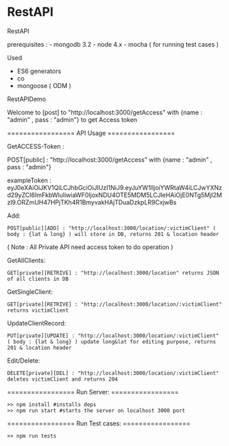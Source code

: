 # RestAPI

RestAPI 

prerequisites :
	- mongodb 3.2
	- node 4.x
	- mocha ( for running test cases )

Used
- ES6 generators
- co 
- mongoose ( ODM )


RestAPIDemo

Welcome to [post] to "http://localhost:3000/getAccess" with {name : "admin" , pass : "admin"} to get Access token

================= API Usage =================

GetACCESS-Token :

POST[public] : "http://localhost:3000/getAccess" with {name : "admin" , pass : "admin"}

exampleToken : eyJ0eXAiOiJKV1QiLCJhbGciOiJIUzI1NiJ9.eyJuYW1lIjoiYWRtaW4iLCJwYXNzd29yZCI6ImFkbWluIiwiaWF0IjoxNDU4OTE5MDM5LCJleHAiOjE0NTg5MjI2Mzl9.ORZmUH47HPjTKh4R1BmyvakHAjTDuaDzkpLR9CxjwBs

Add:

```
POST[public][ADD] : "http://localhost:3000/location/:victimClient" ( body : {lat & long} ) will store in DB, returns 201 & location header
```

( Note : All Private API need access token to do operation )

GetAllClients:
```
GET[private][RETRIVE] : "http://localhost:3000/location" returns JSON of all clients in DB
```
GetSingleClient:
```
GET[private][RETRIVE] : "http://localhost:3000/location/:victimClient" returns victimClient
```
UpdateClientRecord:
```
PUT[private][UPDATE] : "http://localhost:3000/location/:victimClient" ( body : {lat & long} ) update long&lat for editing purpose, returns 201 & location header
```
Edit/Delete:
```
DELETE[private][DEL] : "http://localhost:3000/location/:victimClient" deletes victimClient and returns 204
```

================= Run Server: =================
```
>> npm install #installs deps
>> npm run start #starts the server on localhost 3000 port
```

================= Run Test cases: =================
```
>> npm run tests
```
